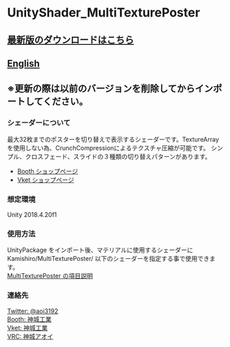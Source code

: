 # UnityShader_MultiTexturePoster
## [最新版のダウンロードはこちら](https://github.com/AoiKamishiro/UnityShader_MultiTexturePoster/releases)
## [English](https://github.com/AoiKamishiro/UnityShader_MultiTexturePoster/blob/master/README_EN.md)
## ※更新の際は以前のバージョンを削除してからインポートしてください。  
### シェーダーについて
最大32枚までのポスターを切り替えで表示するシェーダーです。TextureArrayを使用しない為、CrunchCompressionによるテクスチャ圧縮が可能です。 
シンプル、クロスフェード、スライドの３種類の切り替えパターンがあります。
* [Booth ショップページ](https://kamishirolab.booth.pm/items/2483104)
* [Vket ショップページ](https://www.v-market.work/ec/mypage/items/3997/detail/)  
### 想定環境
Unity 2018.4.20f1
### 使用方法
UnityPackage をインポート後、マテリアルに使用するシェーダーに Kamishiro/MultiTexturePoster/ 以下のシェーダーを指定する事で使用できます。  
[MultiTexturePoster の項目説明](https://github.com/AoiKamishiro/UnityShader_MultiTexturePoster/blob/master/Description.md)  
### 連絡先
[Twitter: @aoi3192](https://twitter.com/aoi3192)  
[Booth: 神城工業](https://kamishirolab.booth.pm/)  
[Vket: 神城工業](https://www.v-market.work/ec/shops/1810/detail/)  
[VRC: 神城アオイ](https://www.vrchat.com/home/user/usr_19514816-2cf8-43cc-a046-9e2d87d15af7)